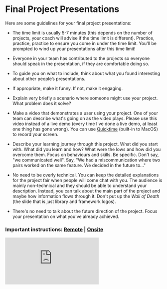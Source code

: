# Final Project Presentations

Here are some guidelines for your final project presentations:

* The time limit is usually 5-7 minutes (this depends on the number of projects, your coach will advise if the time limit is different).  Practice, practice, practice to ensure you come in under the time limit.  You'll be prompted to wind up your presentations after this time limit!

* Everyone in your team has contributed to the projects so everyone should speak in the presentation, if they are comfortable doing so.

* To guide you on what to include, think about what you found interesting about other people’s presentations.

* If appropriate, make it funny. If not, make it engaging.

* Explain very briefly a scenario where someone might use your project. What problem does it solve?

* Make a video that demonstrates a user using your project.  One of your team can describe what's going on as the video plays.  Please use this video instead of a live demo (every time I've done a live demo, at least one thing has gone wrong). You can use [Quicktime](https://support.apple.com/kb/ph5882?locale=en_US) (built-in to MacOS) to record your screen.

* Describe your learning journey through this project. What did you start with. What did you learn and how? What were the lows and how did you overcome them. Focus on behaviours and skills. Be specific. Don't say, "we communicated well". Say, "We had a miscommunication where two pairs worked on the same feature. We decided in the future to..."

* No need to be overly technical. You can keep the detailed explanations for the project fair when people will come chat with you. The audience is mainly non-technical and they should be able to understand your description.
Instead, you can talk about the main part of the project and maybe how information flows through it. Don't put up the _Wall of Death_ (the slide that is just library and framework logos).

* There's no need to talk about the future direction of the project.  Focus your presentation on what you've already achieved.

### Important instructions: [Remote](../sequence/remote/demo_day_presentations.md) | [Onsite](../sequence/onsite/demo_day_presentations.md)


![Tracking pixel](https://githubanalytics.herokuapp.com/course/pills/final_project_presentations.md)
